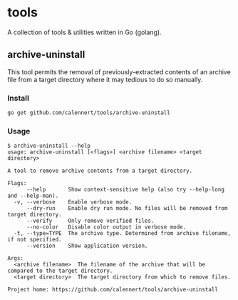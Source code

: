 # tools
A collection of tools &amp; utilities written in Go (golang).

## archive-uninstall

This tool permits the removal of previously-extracted contents of an archive file
from a target directory where it may tedious to do so manually.

### Install

```bash
go get github.com/calennert/tools/archive-uninstall
```

### Usage

```
$ archive-uninstall --help
usage: archive-uninstall [<flags>] <archive filename> <target directory>

A tool to remove archive contents from a target directory.

Flags:
      --help       Show context-sensitive help (also try --help-long and --help-man).
  -v, --verbose    Enable verbose mode.
      --dry-run    Enable dry run mode. No files will be removed from target directory.
      --verify     Only remove verified files.
      --no-color   Disable color output in verbose mode.
  -t, --type=TYPE  The archive type. Determined from archive filename, if not specified.
      --version    Show application version.

Args:
  <archive filename>  The filename of the archive that will be compared to the target directory.
  <target directory>  The target directory from which to remove files.

Project home: https://github.com/calennert/tools/archive-uninstall
```
